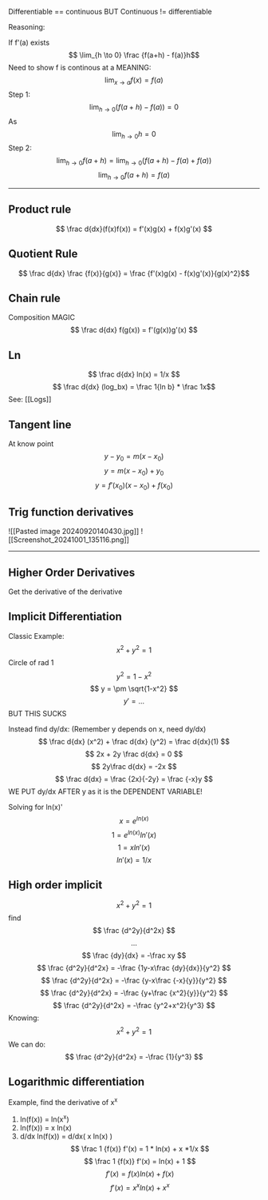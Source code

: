 Differentiable == continuous 
BUT
Continuous != differentiable

Reasoning:

If f'(a) exists
$$ \lim_{h \to 0} \frac {f(a+h) - f(a)}h$$
Need to show f is continous at a MEANING:
$$ \lim_{x \to a} f(x)=f(a) $$
Step 1:
$$ \lim_{h \to 0} (f(a+h)-f(a)) = 0 $$
As
$$ \lim_{h \to 0}h = 0 $$
Step 2:
$$ \lim_{h \to 0} f(a+h) = \lim_{h \to 0}(f(a+h) - f(a) + f(a)) $$
$$ \lim_{h \to 0} f(a+h) = f(a) $$

-------------
## Product rule
$$ \frac d{dx}(f(x)f(x)) = f'(x)g(x) + f(x)g'(x) $$
## Quotient Rule
$$ \frac d{dx} \frac {f(x)}{g(x)} = \frac {f'(x)g(x) - f(x)g'(x)}{g(x)^2}$$
## Chain rule
Composition MAGIC
$$ \frac d{dx} f(g(x)) = f'(g(x))g'(x) $$
## Ln
 $$ \frac d{dx} ln(x) = 1/x $$
 $$ \frac d{dx} (log_bx) = \frac 1{ln b} * \frac 1x$$
 See: [[Logs]]
## Tangent line
At know point
$$ y−y_0​=m(x−x_0​) $$
$$ y=m(x−x_0​) + y_0​ $$
$$ y=f'(x_0)(x−x_0​) + f(x_0) $$

## Trig function derivatives

![[Pasted image 20240920140430.jpg]]
![[Screenshot_20241001_135116.png]]
______________
## Higher Order  Derivatives
Get the derivative of the derivative
## Implicit Differentiation
Classic Example: $$ x^2 + y^2 = 1 $$
Circle of rad 1
$$ y^2 = 1-x^2 $$
$$ y = \pm \sqrt{1-x^2} $$ $$ y' = ...$$
BUT THIS SUCKS

Instead find dy/dx: (Remember y depends on x, need dy/dx)
$$ \frac d{dx} (x^2) + \frac d{dx} (y^2)  = \frac d{dx}(1) $$
$$ 2x + 2y \frac d{dx} = 0 $$
$$ 2y\frac d{dx} = -2x $$
$$ \frac d{dx} = \frac {2x}{-2y} = \frac  {-x}y $$
WE PUT dy/dx AFTER y as it is the DEPENDENT VARIABLE!


Solving for ln(x)'
$$ x = e^{ln(x)}$$
$$ 1 = e^{ln(x)}ln'(x)$$
$$ 1 = xln'(x)$$
$$ ln'(x) = 1/x$$
## High order implicit
$$ x^2 + y^2 = 1$$
find $$ \frac {d^2y}{d^2x} $$
$$...$$$$ \frac {dy}{dx} = -\frac xy $$
$$ \frac {d^2y}{d^2x} = -\frac {1y-x\frac {dy}{dx}}{y^2} $$
$$ \frac {d^2y}{d^2x} = -\frac {y-x\frac {-x}{y}}{y^2} $$
$$ \frac {d^2y}{d^2x} = -\frac {y+\frac {x^2}{y}}{y^2} $$
$$ \frac {d^2y}{d^2x} = -\frac {y^2+x^2}{y^3} $$
Knowing: $$ x^2 + y^2 = 1$$
We can do:
$$ \frac {d^2y}{d^2x} = -\frac {1}{y^3} $$

## Logarithmic differentiation 
Example, find the derivative of x<sup>x</sub>
1. ln(f(x)) = ln(x<sup>x</sup>)
2. ln(f(x))  = x ln(x)
3. d/dx ln(f(x)) = d/dx( x ln(x) )
$$ \frac 1 {f(x)} f'(x) = 1 * ln(x) + x *1/x $$
$$ \frac 1 {f(x)} f'(x) = ln(x) + 1 $$
$$ f'(x) = f(x)ln(x) + f(x) $$
$$ f'(x) = x^xln(x) + x^x $$
